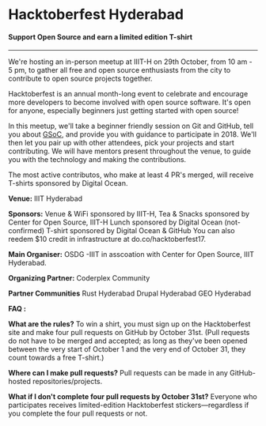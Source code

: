 # Hacktoberfest Hyderabad
#### Support Open Source and earn a limited edition T-shirt

<hr>

We're hosting an in-person meetup at IIIT-H on 29th October, from 10 am - 5 pm, to gather all free and open source enthusiasts from the city to contribute to open source projects together. 

Hacktoberfest is an annual  month-long event to celebrate and encourage more developers to become involved with open source software. It's open for anyone, especially beginners just getting started with open source! 

In this meetup, we'll take a beginner friendly session on Git and GitHub, tell you about [GSoC](https://summerofcode.withgoogle.com), and provide you with guidance to participate in 2018. We'll then let you pair up with other attendees, pick your projects and start contributing. We will have mentors present throughout the venue, to guide you with the technology and making the contributions. 

The most active contributos, who make at least 4 PR's merged, will receive T-shirts sponsored by Digital Ocean. 

**Venue:** IIIT Hyderabad

**Sponsors:**
Venue & WiFi sponsored by IIIT-H,
Tea & Snacks sponsored by Center for Open Source, IIIT-H
Lunch sponsored by Digital Ocean (not-confirmed)
T-shirt sponsored by Digital Ocean & GitHub
You can also reedem $10 credit in infrastructure at do.co/hacktoberfest17.

**Main Organiser:**
OSDG -IIIT in asscoation with Center for Open Source, IIIT Hyderabad.

**Organizing Partner:**
Coderplex Community

**Partner Communities**
Rust Hyderabad
Drupal Hyderabad
GEO Hyderabad

**FAQ :**

**What are the rules?**
To win a shirt, you must sign up on the Hacktoberfest site and make four pull requests on GitHub by October 31st. (Pull requests do not have to be merged and accepted; as long as they've been opened between the very start of October 1 and the very end of October 31, they count towards a free T-shirt.)

**Where can I make pull requests?**
Pull requests can be made in any GitHub-hosted repositories/projects.

**What if I don't complete four pull requests by October 31st?**
Everyone who participates receives limited-edition Hacktoberfest stickers—regardless if you complete the four pull requests or not.
